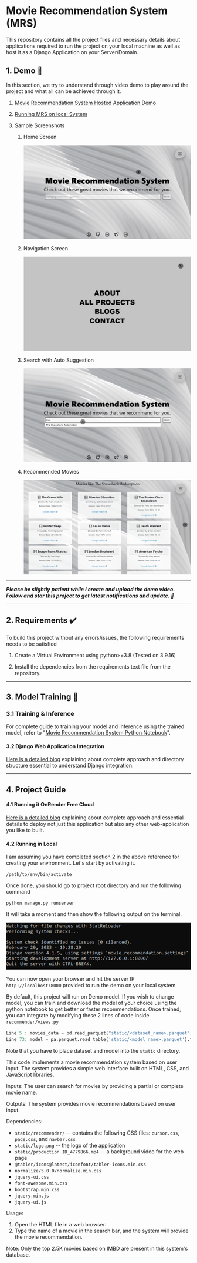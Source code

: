 # Movie Recommendation System (MRS)

This repository contains all the project files and necessary details about applications required to run the project on your local machine as well as host it as a Django Application on your Server/Domain.

## 1. Demo :movie_camera:

In this section, we try to understand through video demo to play around the project and what all can be achieved through it.

1. [Movie Recommendation System Hosted Application Demo](https://movie-recommendation-8g56.onrender.com/)

2. [Running MRS on local System](https://github.com/ankitsharma-tech/Movie-Recommendation-System/tree/master#42-running-in-local)

3. Sample Screenshots

   1. Home Screen

      <img src="static/images/ss1.png" alt="Home Screen" />

   2. Navigation Screen

      <img src="static/images/ss2.png" alt="Navigation Screen" />

   3. Search with Auto Suggestion

      <img src="static/images/ss3.png" alt="Search Functionality" />

   4. Recommended Movies

      <img src="static/images/ss4.png" alt="Movie Recommended Results" />

---

**_Please be slightly patient while I create and upload the demo video. Follow and star this project to get latest notifications and update. :raised_hands:_**

<hr>

## 2. Requirements :heavy_check_mark:

To build this project without any errors/issues, the following requirements needs to be satisfied

1. Create a Virtual Environment using python>=3.8 (Tested on 3.9.16)

2. Install the dependencies from the requirements text file from the repository.

<hr>

## 3. Model Training :small_red_triangle_down:

### 3.1 Training & Inference

For complete guide to training your model and inference using the trained model, refer to "[Movie Recommendation System Python Notebook](https://github.com/ankitsharma-tech/Movie-Recommendation-System/blob/master/Movie_Recommendation_System_Complete_Guide.ipynb)".

#### 3.2 Django Web Application Integration

[Here is a detailed blog](https://medium.com/analytics-vidhya/Movie-Recommendation-System-python-flask-web-application-heroku-deployment-7e39492b640c) explaining about complete approach and directory structure essential to understand Django integration.

<hr>

## 4. Project Guide

#### 4.1 Running it OnRender Free Cloud

[Here is a detailed blog](https://medium.com/analytics-vidhya/Movie-Recommendation-System-python-flask-web-application-heroku-deployment-7e39492b640c) explaining about complete approach and essential details to deploy not just this application but also any other web-application you like to built.

#### 4.2 Running in Local

I am assuming you have completed [section 2](https://github.com/ankitsharma-tech/Movie-Recommendation-System#2-requirements-heavy_check_mark) in the above reference for creating your environment. Let's start by activating it.

```shell
/path/to/env/bin/activate
```

Once done, you should go to project root directory and run the following command

```she
python manage.py runserver
```

It will take a moment and then show the following output on the terminal.

<img title="" src="./readme_images/runserver_demo.png" alt="">

You can now open your browser and hit the server IP `http://localhost:8000` provided to run the demo on your local system.

By default, this project will run on Demo model. If you wish to change model, you can train and download the model of your choice using the python notebook to get better or faster recommendations. Once trained, you can integrate by modifying these 2 lines of code inside `recommender/views.py`

```python
Line 5 : movies_data = pd.read_parquet("static/<dataset_name>.parquet")
Line 73: model = pa.parquet.read_table('static/<model_name>.parquet').to_pandas()
```

Note that you have to place dataset and model into the `static` directory.

This code implements a movie recommendation system based on user input. The system provides a simple web interface built on HTML, CSS, and JavaScript libraries.

Inputs: The user can search for movies by providing a partial or complete movie name.

Outputs: The system provides movie recommendations based on user input.

Dependencies:

- `static/recommender/` -- contains the following CSS files: `cursor.css`, `page.css`, and `navbar.css`
- `static/logo.png` -- the logo of the application
- `static/production ID_4779866.mp4` -- a background video for the web page
- `@tabler/icons@latest/iconfont/tabler-icons.min.css`
- `normalize/5.0.0/normalize.min.css`
- `jquery-ui.css`
- `font-awesome.min.css`
- `bootstrap.min.css`
- `jquery.min.js`
- `jquery-ui.js`

Usage:

1. Open the HTML file in a web browser.
2. Type the name of a movie in the search bar, and the system will provide the movie recommendation.

Note: Only the top 2.5K movies based on IMBD are present in this system's database.